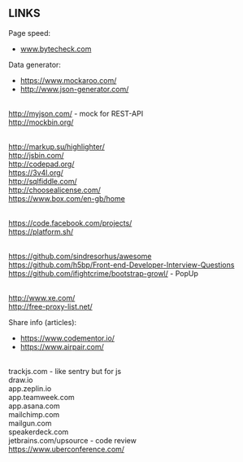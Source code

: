 LINKS
-

Page speed:

* www.bytecheck.com

Data generator:

* https://www.mockaroo.com/
* http://www.json-generator.com/

<br> http://myjson.com/ - mock for REST-API
<br> http://mockbin.org/

<br> http://markup.su/highlighter/
<br> http://jsbin.com/
<br> http://codepad.org/
<br> https://3v4l.org/
<br> http://sqlfiddle.com/
<br> http://choosealicense.com/
<br> https://www.box.com/en-gb/home

<br> https://code.facebook.com/projects/
<br> https://platform.sh/

<br> https://github.com/sindresorhus/awesome
<br> https://github.com/h5bp/Front-end-Developer-Interview-Questions
<br> https://github.com/ifightcrime/bootstrap-growl/ - PopUp

<br> http://www.xe.com/
<br> http://free-proxy-list.net/

Share info (articles):

* https://www.codementor.io/
* https://www.airpair.com/

<br> trackjs.com - like sentry but for js
<br> draw.io
<br> app.zeplin.io
<br> app.teamweek.com
<br> app.asana.com
<br> mailchimp.com
<br> mailgun.com
<br> speakerdeck.com
<br> jetbrains.com/upsource - code review
<br> https://www.uberconference.com/
